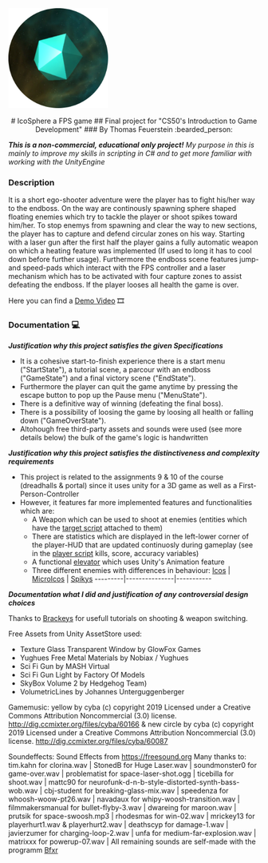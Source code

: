 <img src="/Images/IcoLogo.png" alt="drawing" width="200"/>

<p align="center">
# IcoSphere a FPS game 
## Final project for "CS50's Introduction to Game Development"
### By Thomas Feuerstein :bearded_person:
</p>

***This is a non-commercial, educational only project!***
*My purpose in this is mainly to improve my skills in scripting in C#*
*and to get more familiar with working with the UnityEngine*

### Description
It is a short ego-shooter adventure were the player has to fight
his/her way to the endboss.
On the way are continously spawning sphere shaped floating
enemies which try to tackle the player or shoot spikes toward him/her.
To stop enemys from spawning and clear the way to new sections,
the player has to capture and defend circular zones on his way.
Starting with a laser gun after the first half the player gains a fully
automatic weapon on which a heating feature was implemented
(If used to long it has to cool down before further usage).
Furthermore the endboss scene features jump- and speed-pads
which interact with the FPS controller and a laser mechanism
which has to be activated with four capture zones to assist 
defeating the endboss.
If the player looses all health the game is over.

Here you can find a [Demo Video](https://youtu.be/8VxhTAMiaAw) :film_strip:

### Documentation :computer:
***Justification why this project satisfies the given Specifications***
- It is a cohesive start-to-finish experience there is a start menu ("StartState"), 
a tutorial scene, a parcour with an endboss ("GameState") 
and a final victory scene ("EndState"). 
- Furthermore the player can quit the game anytime 
by pressing the escape button to pop up the Pause menu ("MenuState").
- There is a definitive way of winning (defeating the final boss).
- There is a possibility of loosing the game by loosing all health or falling down ("GameOverState").
- Altohough free third-party assets and sounds were used (see more details below) 
the bulk of the game's logic is handwritten 


***Justification why this project satisfies the distinctiveness and complexity requirements***
- This project is related to the assignments 9 & 10 of the course (dreadhalls & portal)
since it uses unity for a 3D game as well as a First-Person-Controller
- However, it features far more implemented features and functionalities which are:
    - A Weapon which can be used to shoot at enemies (entities which have the [target script](/Assets/Scripts/Weapon/Target.cs) attached to them)
    - There are statistics which are displayed in the left-lower corner of the player-HUD
    that are updated continuosly during gameplay (see in the [player script](/Assets/Scripts/Player.cs) kills, score, accuracy variables)
    - A functional [elevator](/Assets/Scripts/World/ElevatorButton.cs) which uses Unity's Animation feature
    - Three different enemies with differences in behaviour:
    [Icos]() | [MicroIcos]() | [Spikys]()
    ---------|---------------|-----------

***Documentation what I did and justification of any controversial design choices***

Thanks to [Brackeys](https://www.youtube.com/channel/UCYbK_tjZ2OrIZFBvU6CCMiA) for usefull tutorials
on shooting & weapon switching.

Free Assets from Unity AssetStore used:
- Texture Glass Transparent Window by GlowFox Games
- Yughues Free Metal Materials by Nobiax / Yughues
- Sci Fi Gun by MASH Virtual
- Sci Fi Gun Light by Factory Of Models
- SkyBox Volume 2 by Hedgehog Team)
- VolumetricLines by Johannes Unterguggenberger

Gamemusic:
yellow by cyba (c) 
copyright 2019 Licensed under 
a Creative Commons Attribution Noncommercial (3.0) license.
http://dig.ccmixter.org/files/cyba/60166 
& new circle by cyba (c) 
copyright 2019 Licensed under 
a Creative Commons Attribution Noncommercial  (3.0) license. 
http://dig.ccmixter.org/files/cyba/60087

Soundeffects:
Sound Effects from https://freesound.org
Many thanks to: 
tim.kahn for clorina.wav | StonedB for Huge Laser.wav | 
soundmonster0 for game-over.wav | problematist for space-laser-shot.ogg |
ticebilla for shoot.wav | mattc90 for neurofunk-d-n-b-style-distorted-synth-bass-wob.wav |
cbj-student for breaking-glass-mix.wav | speedenza for whoosh-woow-pt26.wav |
navadaux for whipy-woosh-transition.wav | filmmakersmanual for bullet-flyby-3.wav |
dwareing for maroon.wav | prutsik for space-swoosh.mp3 | rhodesmas for win-02.wav |
mrickey13 for playerhurt1.wav & playerhurt2.wav | deathscyp for damage-1.wav |
javierzumer for charging-loop-2.wav | unfa for medium-far-explosion.wav |
matrixxx for powerup-07.wav |
All remaining sounds are self-made with the programm [Bfxr](https://www.bfxr.net/)
